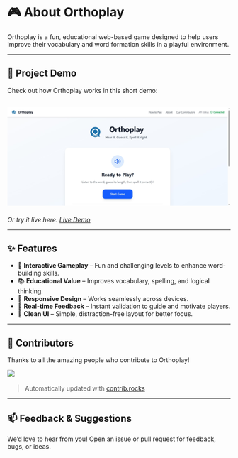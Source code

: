 # 🎮 About Orthoplay

Orthoplay is a fun, educational web-based game designed to help users improve their vocabulary and word formation skills in a playful environment.

---

## 🔗 Project Demo

Check out how Orthoplay works in this short demo:

![demo.jpg](./frontend/src/assets/site-demo.jpg)
---
*Or try it live here: [Live Demo](https://your-live-link-if-available.com)*

---

## ✨ Features

* 🎯 **Interactive Gameplay** – Fun and challenging levels to enhance word-building skills.
* 📚 **Educational Value** – Improves vocabulary, spelling, and logical thinking.
* 📱 **Responsive Design** – Works seamlessly across devices.
* 🧠 **Real-time Feedback** – Instant validation to guide and motivate players.
* 🎨 **Clean UI** – Simple, distraction-free layout for better focus.

---

## 👥 Contributors

Thanks to all the amazing people who contribute to Orthoplay!

<p align="left">
  <a href="https://github.com/whyvineet/orthoplay/graphs/contributors">
    <img src="https://contrib.rocks/image?repo=whyvineet/orthoplay" />
  </a>
</p>

> Automatically updated with [contrib.rocks](https://contrib.rocks)

---

## 📫 Feedback & Suggestions

We’d love to hear from you!
Open an issue or pull request for feedback, bugs, or ideas.